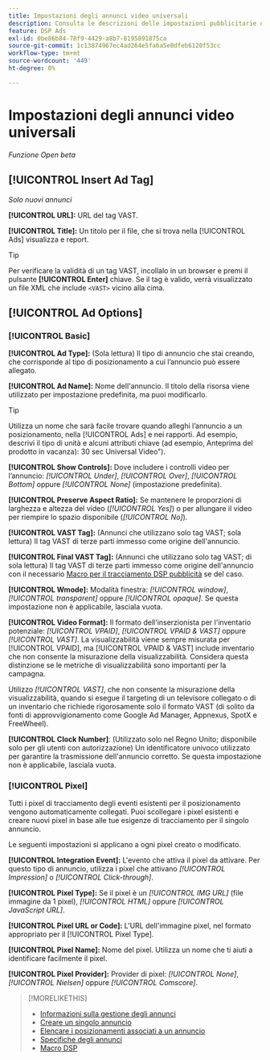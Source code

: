 ```yaml
---
title: Impostazioni degli annunci video universali
description: Consulta le descrizioni delle impostazioni pubblicitarie disponibili per gli annunci video universali.
feature: DSP Ads
exl-id: 0be86b84-78f9-4429-a8b7-8195891875ca
source-git-commit: 1c13874967ec4ad264e5fa6a5e0dfeb6120f53cc
workflow-type: tm+mt
source-wordcount: '449'
ht-degree: 0%

---
```


# Impostazioni degli annunci video universali

*Funzione Open beta*

## [!UICONTROL Insert Ad Tag]

*Solo nuovi annunci*

**[!UICONTROL URL]:** URL del tag VAST.

**[!UICONTROL Title]:** Un titolo per il file, che si trova nella [!UICONTROL Ads] visualizza e report.

>[!TIP]
>
> Per verificare la validità di un tag VAST, incollalo in un browser e premi il pulsante **[!UICONTROL Enter]** chiave. Se il tag è valido, verrà visualizzato un file XML che include `<VAST>` vicino alla cima.

## [!UICONTROL Ad Options]

### [!UICONTROL Basic]

**[!UICONTROL Ad Type]:** (Sola lettura) Il tipo di annuncio che stai creando, che corrisponde al tipo di posizionamento a cui l’annuncio può essere allegato.

**[!UICONTROL Ad Name]:** Nome dell&#39;annuncio. Il titolo della risorsa viene utilizzato per impostazione predefinita, ma puoi modificarlo.

>[!TIP]
>
> Utilizza un nome che sarà facile trovare quando alleghi l’annuncio a un posizionamento, nella [!UICONTROL Ads] e nei rapporti. Ad esempio, descrivi il tipo di unità e alcuni attributi chiave (ad esempio, Anteprima del prodotto in vacanza): 30 sec Universal Video&quot;).

**[!UICONTROL Show Controls]:** Dove includere i controlli video per l’annuncio: *[!UICONTROL Under]*, *[!UICONTROL Over]*, *[!UICONTROL Bottom]* oppure *[!UICONTROL None]* (impostazione predefinita).

**[!UICONTROL Preserve Aspect Ratio]:** Se mantenere le proporzioni di larghezza e altezza del video (*[!UICONTROL Yes]*) o per allungare il video per riempire lo spazio disponibile (*[!UICONTROL No]*).

**[!UICONTROL VAST Tag]:** (Annunci che utilizzano solo tag VAST; sola lettura) Il tag VAST di terze parti immesso come origine dell&#39;annuncio.

**[!UICONTROL Final VAST Tag]:** (Annunci che utilizzano solo tag VAST; di sola lettura) Il tag VAST di terze parti immesso come origine dell&#39;annuncio con il necessario [Macro per il tracciamento DSP pubblicità](/help/dsp/campaign-management/macros.md) se del caso.

**[!UICONTROL Wmode]:** Modalità finestra: *[!UICONTROL window]*, *[!UICONTROL transparent]* oppure *[!UICONTROL opaque]*. Se questa impostazione non è applicabile, lasciala vuota.

**[!UICONTROL Video Format]:** Il formato dell&#39;inserzionista per l&#39;inventario potenziale: *[!UICONTROL VPAID]*, *[!UICONTROL VPAID & VAST]* oppure *[!UICONTROL VAST]*. La visualizzabilità viene sempre misurata per [!UICONTROL VPAID], ma [!UICONTROL VPAID & VAST] include inventario che non consente la misurazione della visualizzabilità. Considera questa distinzione se le metriche di visualizzabilità sono importanti per la campagna.

Utilizzo *[!UICONTROL VAST]*, che non consente la misurazione della visualizzabilità, quando si esegue il targeting di un televisore collegato o di un inventario che richiede rigorosamente solo il formato VAST (di solito da fonti di approvvigionamento come Google Ad Manager, Appnexus, SpotX e FreeWheel).

**[!UICONTROL Clock Number]**: (Utilizzato solo nel Regno Unito; disponibile solo per gli utenti con autorizzazione) Un identificatore univoco utilizzato per garantire la trasmissione dell&#39;annuncio corretto. Se questa impostazione non è applicabile, lasciala vuota.

### [!UICONTROL Pixel]

Tutti i pixel di tracciamento degli eventi esistenti per il posizionamento vengono automaticamente collegati. Puoi scollegare i pixel esistenti e creare nuovi pixel in base alle tue esigenze di tracciamento per il singolo annuncio.

Le seguenti impostazioni si applicano a ogni pixel creato o modificato.

**[!UICONTROL Integration Event]:** L&#39;evento che attiva il pixel da attivare. Per questo tipo di annuncio, utilizza i pixel che attivano *[!UICONTROL Impression]* o *[!UICONTROL Click-through]*.

**[!UICONTROL Pixel Type]:** Se il pixel è un *[!UICONTROL IMG URL]* (file immagine da 1 pixel), *[!UICONTROL HTML]* oppure *[!UICONTROL JavaScript URL]*.

**[!UICONTROL Pixel URL or Code]:** L&#39;URL dell&#39;immagine pixel, nel formato appropriato per il [!UICONTROL Pixel Type].

**[!UICONTROL Pixel Name]:** Nome del pixel. Utilizza un nome che ti aiuti a identificare facilmente il pixel.

**[!UICONTROL Pixel Provider]:** Provider di pixel: *[!UICONTROL None]*, *[!UICONTROL Nielsen]* oppure *[!UICONTROL Comscore]*.

>[!MORELIKETHIS]
>
>* [Informazioni sulla gestione degli annunci](ad-about.md)
>* [Creare un singolo annuncio](ad-create.md)
>* [Elencare i posizionamenti associati a un annuncio](/help/dsp/campaign-management/ads/ad-list-placements.md)
>* [Specifiche degli annunci](ad-specs.md)
>* [Macro DSP](/help/dsp/campaign-management/macros.md)

